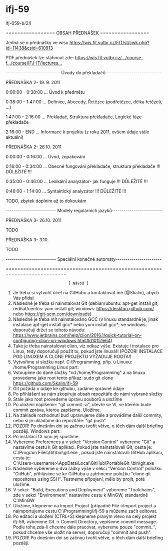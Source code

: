 # ifj-59
ifj-059-b/2/I

================= OBSAH PŘEDNÁŠEK =================

Jedná se o přednášky ve wisu https://wis.fit.vutbr.cz/FIT/st/cwk.php?id=11438&csid=610913

PDF přednášek lze stáhnout zde: https://wis.fit.vutbr.cz/…/course-f…/course/IFJ-IT/lectures…

--------------------------- Úvody do překladačů----------------------------

PŘEDNÁŠKA 2- 19. 9. 2011

0:00:00 - 0:38:00 ... Úvod k předmětu

0:38:00 - 1:47:00 ... Definice, Abecedy, Řetězce (podřetězce, délka řetězců, ...)

1:47:00 - 2:16:00 ... Překladač, Struktura překladače, Logické fáze překladače

2:16:00 - END ... Informace k projektu (z roku 2011, ovšem údaje stále aktuální)



PŘEDNÁŠKA 2- 26.10. 2011

0:00:00 - 0:16:00 ... Úvod, zopakování

0:16:00 - 0:34:00 ... Obecné fungování překladače, struktura překladače !!! DŮLEŽITÉ !!!

0:35:00 - 0:46:00 ... Lexikální analyzátor- jak funguje !!! DŮLEŽITÉ !!!

0:46:00 - 1:14:00 ... Syntaktický analyzátor !!! DŮLEŽITÉ !!!

TODO, zbytek doplním až to dokoukám

------------------------- Modely regulárních jazyků-------------------------

PŘEDNÁŠKA 3- 26.10. 2011

TODO

PŘEDNÁŠKA 3- 3.10.

TODO

------------------------- Speciální konečné automaty-----------------------



















===========================================================================

                                [ Návod ]

1. Je třeba si vytvořit účet na GitHubu a kontaktovat mě (@Skalin), abych Vás přidal
2. Následně je třeba si nainstalovat Git (debian/ubuntu: apt-get install git, redhat/centos: yum install git; windows: https://desktop.github.com/ nebo https://git-scm.com/downloads)
3. Následně je třeba mít nainstalováno GCC (v linuxu standardně je, jinak instalace apt-get install gcc* nebo yum install gcc*; ve windows: doporučuji držet se tohoto návodu: https://www.jetbrains.com/help/clion/2016.1/quick-tutorial-on-configuring-clion-on-windows.html#d10151e64)
4. Také je třeba nainstalovat clion, viz odkaz výše. Existuje i instalace pro Linux, tedy doporučuji použít tu, pokud jste linuxáři (POZOR! INSTALACE POD LINUXEM A CLONE PROJEKTU VYŽADUJE ROOTA!)
5. Vytvoříme si složku např. C:\Programming, příp. u Linuxu: /home/Programming
Linux part:
6. Vstoupíme do dané složky "cd /home/Programming" a na linuxu provedeme jako root tento příkaz: sudo git clone https://github.com/Skalin/ifj-59
7. Git požádá o údaje ke githubu, zadáme správné údaje
8. Po přihlášení se nám zkopíruje obsah repozitáře do námi vybrané složky
9. Stále jako root provedeme úpravu souborů a uložíme
10. Po uložení napíšeme: "git commit -a", otevře se VI, ve kterém bude commit zpráva, kterou zapíšeme. Uložíme.
11. Na základě rozhodnutí buď upravujeme dále a provádíme další commity, nebo si je ukládáme do repozítáře: "git push"
12. POZOR! Po dnešním dni se začnou tvořit větve, o těch dám další briefing později.
Windows part:
6. Po instalaci CLionu jej spustíme
7. Vybereme Preferences a v sekci: "Version Control" vybereme "Git" a nastavíme cestu k Git aplikaci. Pokud jste nainstalovali Git, cesta je: C:\Program Files\Git\bin\git.exe , pokud jste nainstalovali GitHub aplikaci, cesta je: C:\Users\<username>\AppData\Local\GitHub\PortableGit_<numbersandletters>\bin\git.exe
8. Následně vybereme o dva řádky výše v sekci "Version Control" položku "GitHub", přihlásíme se ke GitHubu a zatrhneme položku "clone git repositores using SSH". Testneme připojení, mělo by projít, poté uložíme.
9. V sekci: "Build, Executions and Deployment" vybereme "Toolchains", zde v sekci "Environment" nastavíme cestu k MinGW, standardně C:\MinGW
10. Uložíme, klepneme na Import Project (případně File->Import project a naimportujeme cestu C:\Programming\ifj-59 a můžeme začít editovat.
11. Po editaci a uložení (CTRL+S) klepneme pravým vlevo na celý projekt ifj-59, vybereme Git -> Commit Directory, vepíšeme commit message. Podle toho,zda-li chceme dále pracovat, vybereme pouze "commit..", pokud chceme vše uložit na server, doporučuji "commit and push".
12. POZOR! Po dnešním dni se začnou tvořit větve, o těch dám další briefing později.